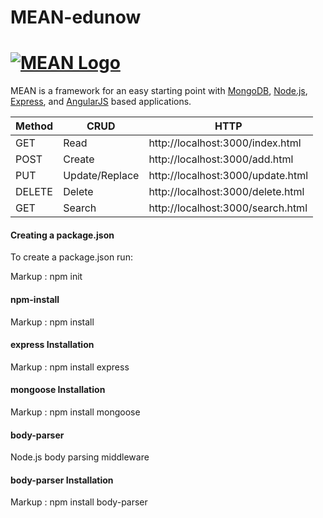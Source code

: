 # MEAN-edunow

# [![MEAN Logo](http://mean.io/system/assets/img/logos/meanlogo.png)](http://mean.io/) 

MEAN is a framework for an easy starting point with [MongoDB](https://www.mongodb.org/), [Node.js](http://www.nodejs.org/), [Express](http://expressjs.com/), and [AngularJS](https://angularjs.org/) based applications. 

Method | CRUD           | HTTP                              |
------ | -------------- | --------------------------------- | 
GET    | Read           | http://localhost:3000/index.html  | 
POST   | Create         | http://localhost:3000/add.html    |
PUT    | Update/Replace | http://localhost:3000/update.html | 
DELETE | Delete         | http://localhost:3000/delete.html |
GET    | Search         | http://localhost:3000/search.html | 

 #### Creating a package.json  

To create a package.json run:

Markup :  npm init

 #### npm-install  

Markup :  npm install

#### express Installation  

Markup : npm install express

#### mongoose Installation 

Markup :  npm install mongoose

 #### body-parser 

Node.js body parsing middleware

#### body-parser Installation  

Markup :  npm install body-parser
